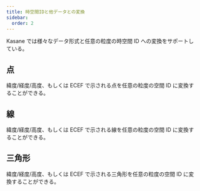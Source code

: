 ```yaml
---
title: 時空間IDと他データとの変換
sidebar:
  order: 2
---
```


Kasane では様々なデータ形式と任意の粒度の時空間 ID への変換をサポートしている。

## 点

緯度/経度/高度、もしくは ECEF で示される点を任意の粒度の空間 ID に変換することができる。

## 線

緯度/経度/高度、もしくは ECEF で示される線を任意の粒度の空間 ID に変換することができる。

## 三角形

緯度/経度/高度、もしくは ECEF で示される三角形を任意の粒度の空間 ID に変換することができる。
